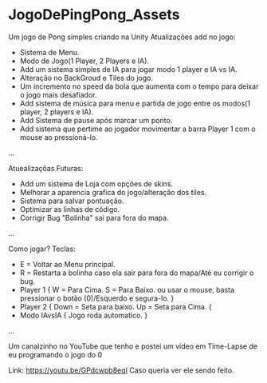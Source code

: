# JogoDePingPong_Assets
Um jogo de Pong simples criando na Unity
Atualizações add no jogo:
- Sistema de Menu.
- Modo de Jogo(1 Player, 2 Players e IA).
- Add um sistema simples de IA para jogar modo 1 player e IA vs IA.
- Alteração no BackGroud e Tiles do jogo.
- Um incremento no speed da bola que aumenta com o tempo para deixar o jogo mais desafiador.
- Add sistema de música para menu e partida de jogo entre os modos(1 player, 2 players e IA).
- Add Sistema de pause após marcar um ponto.
- Add sistema que pertime ao jogador movimentar a barra Player 1 com o mouse ao pressioná-lo.

...

Atuealizaçõas Futuras:
- Add um sistema de Loja com opções de skins.
- Melhorar a aparencia grafica do jogo/alteração dos tiles.
- Sistema para salvar pontuação.
- Optimizar as linhas de código.
- Corrigir Bug "Bolinha" sai para fora do mapa.

...

Como jogar? 
Teclas:
- E = Voltar ao Menu principal.
- R = Restarta a bolinha caso ela sair para fora do mapa/Até eu corrigir o bug.
- Player 1
  {
    W = Para Cima.
    S = Para Baixo.
    ou usar o mouse, basta pressionar o botão (0)/Esquerdo e segura-lo.
  }
- Player 2
  {
    Down = Seta para baixo.
    Up = Seta para Cima.
  {
 - Modo IAvsIA
  {
    Jogo roda automatico.
  }
  
...
  
Um canalzinho no YouTube que tenho e postei um vídeo em Time-Lapse de eu programando o jogo do 0

 Link: https://youtu.be/GPdcwpb8eqI
 Caso queria ver ele sendo feito.

